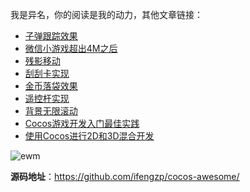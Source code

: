 我是异名，你的阅读是我的动力，其他文章链接：
- [子弹跟踪效果](https://mp.weixin.qq.com/s/2egrmJC1AgRXNWuGOIhbXg)
- [微信小游戏超出4M之后](https://mp.weixin.qq.com/s/l8MDHMnVl8eVl8U6krBeDw)
- [残影移动](https://mp.weixin.qq.com/s/fVSj6nyzp4gEfg-CrAeNSg)
- [刮刮卡实现](https://mp.weixin.qq.com/s/MA5BmwcdFjQ6OPd9nPpkYw)
- [金币落袋效果](https://mp.weixin.qq.com/s/TfTfvvzTW0VGL4bKP7M_sQ)
- [遥控杆实现](https://mp.weixin.qq.com/s/U5E-bM8ZOQzHOypc0ffOzQ)
- [背景无限滚动](https://mp.weixin.qq.com/s/nkZ0WLIG6wqoMBnUAfEQjw)
- [Cocos游戏开发入门最佳实践](https://mp.weixin.qq.com/s/Zh5fLpNEAU-J8AaMF7ZkYA)
- [使用Cocos进行2D和3D混合开发](https://mp.weixin.qq.com/s/4fI573pRDbm5kGEa1dD3ig)

![ewm](http://cdn.blog.ifengzp.com/cocos-awesome/follow_ewm.png)


**源码地址**：https://github.com/ifengzp/cocos-awesome/
